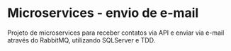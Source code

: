 # Microservices - envio de e-mail
Projeto de microservices para receber contatos via API e enviar via e-mail através do RabbitMQ, utilizando SQLServer e TDD.
